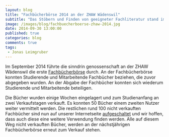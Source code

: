 ```yaml
---
layout: blog
title: "Fachbücherbörse 2014 an der ZHAW Wädenswil"
subtitle: "Das Stöbern und Finden von geeigneter Fachliteratur stand im Vordergrund"
image: /images/blog/fachbuecherboerse-zhaw-2014.jpg
date: 2014-09-30 13:00:00
published: true
categories: blog
comments: true
tags:
 - Jonas Leimgruber
---
```


Im September 2014 führte die sinndrin genossenschaft an der ZHAW Wädenswil die erste [Fachbücherbörse][fbb] durch. An der Fachbücherbörse konnten Studierende und Mitarbeitende Fachbücher beziehen, die zuvor abgegeben wurden. An der Abgabe der Fachbücher konnten sich wiederum Studierende und Mitarbeitende beteiligen.

Die Bücher wurden einige Wochen eingelagert und zum Studienanfang an zwei Verkaufstagen verkauft. Es konnten 50 Bücher einem zweiten Nutzer weiter vermittelt werden. Die restlichen rund 100 nicht verkauften Fachbücher sind nun auf unserer Internetseite [aufgeschaltet][fbbzhaw2014] und wir hoffen, dass auch diese eine weitere Verwendung finden werden. Alle auf diesem Weg nicht verkauften Bücher, werden an der nächstjährigen Fachbücherbörse erneut zum Verkauf stehen.

[fbb]: /angebote/suffizienz/fachbuecherboerse/
[fbbzhaw2014]: /angebote/suffizienz/fachbuecherboerse/zhaw-2014/